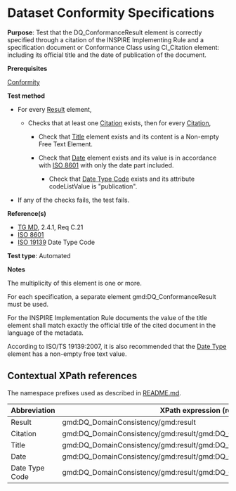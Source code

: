 # Dataset Conformity Specifications

**Purpose**: Test that the DQ_ConformanceResult element is correctly specified through a citation of the INSPIRE Implementing Rule and a specification document or Conformance Class using CI_Citation element: including its official title and the date of publication of the document.

**Prerequisites**

[Conformity](./conformity.md)

**Test method**

* For every [Result](#result) element,

    * Checks that at least one [Citation](#citation) exists, then for every [Citation](#citation),

        * Check that [Title](#title) element exists and its content is a Non-empty Free Text Element.

        * Check that [Date](#date) element exists and its value is in accordance with [ISO 8601](http://inspire.ec.europa.eu/id/ats/metadata/2.0/common/README#ref_ISO_8601) with only the date part included.

            * Check that [Date Type Code](#dateTypeCode) exists and its attribute codeListValue is "publication".

* If any of the checks fails, the test fails.

**Reference(s)**	 

* [TG MD](./README.md#ref_TG_MD), 2.4.1, Req C.21
* [ISO 8601](./README.md#ref_ISO_8601)
* [ISO 19139](http://standards.iso.org/iso/19139/resources/gmxCodelists.xml#CI_DateTypeCode) Date Type Code


**Test type**: Automated

**Notes**

The multiplicity of this element is one or more.

For each specification, a separate element gmd:DQ_ConformanceResult must be used.

For the INSPIRE Implementation Rule documents the value of the title element shall match exactly the official title of the cited document in the language of the metadata.

According to ISO/TS 19139:2007, it is also recommended that the [Date Type](#dateType) element has a non-empty free text value.


## Contextual XPath references

The namespace prefixes used as described in [README.md](./README.md#namespaces).

Abbreviation                                   |  XPath expression (relative to /gmd:MD_Metadata/gmd:dataQualityInfo/gmd:DQ_DataQuality/gmd:report)
-----------------------------------------------| -------------------------------------------------------------------------
<a name="result"></a> Result | gmd:DQ_DomainConsistency/gmd:result
<a name="citation"></a> Citation | gmd:DQ_DomainConsistency/gmd:result/gmd:DQ_ConformanceResult/gmd:specification/gmd:CI_Citation
<a name="title"></a> Title | gmd:DQ_DomainConsistency/gmd:result/gmd:DQ_ConformanceResult/gmd:specification/gmd:CI_Citation/gmd:title
<a name="date"></a> Date | gmd:DQ_DomainConsistency/gmd:result/gmd:DQ_ConformanceResult/gmd:specification/gmd:CI_Citation/gmd:date
<a name="dateTypeCode"></a> Date Type Code | gmd:DQ_DomainConsistency/gmd:result/gmd:DQ_ConformanceResult/gmd:specification/gmd:CI_Citation/gmd:date/gmd:CI_Date/gmd:dateType/gmd:CI_DateTypeCode
